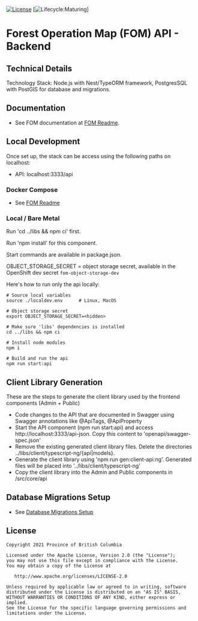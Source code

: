 [![License](https://img.shields.io/badge/License-Apache%202.0-blue.svg)](./LICENSE)
[![Lifecycle:Maturing](https://img.shields.io/badge/Lifecycle-Maturing-007EC6)]

# Forest Operation Map (FOM) API - Backend

## Technical Details

Technology Stack: Node.js with Nest/TypeORM framework, PostgresSQL with PostGIS for database and migrations.


## Documentation

- See FOM documentation at [FOM Readme](../README.md).


## Local Development

Once set up, the stack can be access using the following paths on localhost:

- API: localhost:3333/api

### Docker Compose

- See [FOM Readme](../README.md)


### Local / Bare Metal

Run 'cd ../libs && npm ci' first. 

Run 'npm install' for this component.

Start commands are available in package.json.

OBJECT_STORAGE_SECRET = object storage secret, available in the OpenShift dev secret `fom-object-storage-dev`

Here's how to run only the api locally:

```
# Source local variables
source ./localdev.env      # Linux, MacOS

# Object storage secret
export OBJECT_STORAGE_SECRET=<hidden>

# Make sure 'libs' dependencies is installed
cd ../libs && npm ci

# Install node modules
npm i

# Build and run the api
npm run start:api
```

## Client Library Generation
These are the steps to generate the client library used by the frontend components (Admin + Public)
- Code changes to the API that are documented in Swagger using Swagger annotations like @ApiTags, @ApiProperty 
- Start the API component (npm run start:api) and access http://localhost:3333/api-json. Copy this content to 'openapi/swagger-spec.json'
- Remove the existing generated client library files. Delete the directories ../libs/client/typescript-ng/{api|models}.
- Generate the client library using 'npm run gen:client-api:ng'. Generated files will be placed into '../libs/client/typescript-ng'
- Copy the client library into the Admin and Public components in /src/core/api

## Database Migrations Setup
- See [Database Migrations Setup](./src/migrations/README.md)

## License

    Copyright 2021 Province of British Columbia

    Licensed under the Apache License, Version 2.0 (the "License");
    you may not use this file except in compliance with the License.
    You may obtain a copy of the License at

       http://www.apache.org/licenses/LICENSE-2.0

    Unless required by applicable law or agreed to in writing, software
    distributed under the License is distributed on an "AS IS" BASIS,
    WITHOUT WARRANTIES OR CONDITIONS OF ANY KIND, either express or implied.
    See the License for the specific language governing permissions and
    limitations under the License. 